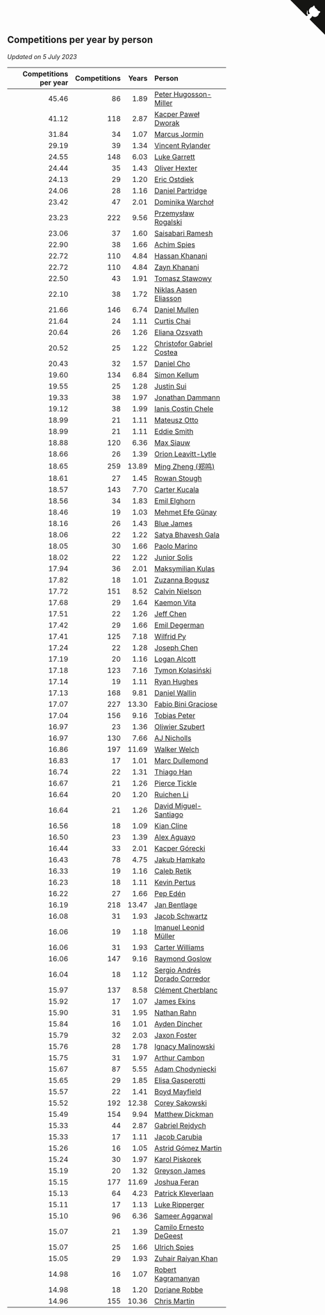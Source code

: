 ## Competitions per year by person

*Updated on  5 July 2023*

| Competitions per year | Competitions | Years | Person |
| ---: | ---: | ---: | :--- |
| 45.46 | 86 | 1.89 | [Peter Hugosson-Miller](https://www.worldcubeassociation.org/persons/2021HUGO01) |
| 41.12 | 118 | 2.87 | [Kacper Paweł Dworak](https://www.worldcubeassociation.org/persons/2020DWOR01) |
| 31.84 | 34 | 1.07 | [Marcus Jormin](https://www.worldcubeassociation.org/persons/2022JORM01) |
| 29.19 | 39 | 1.34 | [Vincent Rylander](https://www.worldcubeassociation.org/persons/2022RYLA01) |
| 24.55 | 148 | 6.03 | [Luke Garrett](https://www.worldcubeassociation.org/persons/2017GARR05) |
| 24.44 | 35 | 1.43 | [Oliver Hexter](https://www.worldcubeassociation.org/persons/2022HEXT01) |
| 24.13 | 29 | 1.20 | [Eric Ostdiek](https://www.worldcubeassociation.org/persons/2022OSTD01) |
| 24.06 | 28 | 1.16 | [Daniel Partridge](https://www.worldcubeassociation.org/persons/2022PART02) |
| 23.42 | 47 | 2.01 | [Dominika Warchoł](https://www.worldcubeassociation.org/persons/2021WARC01) |
| 23.23 | 222 | 9.56 | [Przemysław Rogalski](https://www.worldcubeassociation.org/persons/2013ROGA02) |
| 23.06 | 37 | 1.60 | [Saisabari Ramesh](https://www.worldcubeassociation.org/persons/2021RAME01) |
| 22.90 | 38 | 1.66 | [Achim Spies](https://www.worldcubeassociation.org/persons/2021SPIE01) |
| 22.72 | 110 | 4.84 | [Hassan Khanani](https://www.worldcubeassociation.org/persons/2018KHAN26) |
| 22.72 | 110 | 4.84 | [Zayn Khanani](https://www.worldcubeassociation.org/persons/2018KHAN28) |
| 22.50 | 43 | 1.91 | [Tomasz Stawowy](https://www.worldcubeassociation.org/persons/2021STAW01) |
| 22.10 | 38 | 1.72 | [Niklas Aasen Eliasson](https://www.worldcubeassociation.org/persons/2021ELIA01) |
| 21.66 | 146 | 6.74 | [Daniel Mullen](https://www.worldcubeassociation.org/persons/2016MULL04) |
| 21.64 | 24 | 1.11 | [Curtis Chai](https://www.worldcubeassociation.org/persons/2022CHAI02) |
| 20.64 | 26 | 1.26 | [Eliana Ozsvath](https://www.worldcubeassociation.org/persons/2022OZSV01) |
| 20.52 | 25 | 1.22 | [Christofor Gabriel Costea](https://www.worldcubeassociation.org/persons/2022COST03) |
| 20.43 | 32 | 1.57 | [Daniel Cho](https://www.worldcubeassociation.org/persons/2021CHOD01) |
| 19.60 | 134 | 6.84 | [Simon Kellum](https://www.worldcubeassociation.org/persons/2016KELL12) |
| 19.55 | 25 | 1.28 | [Justin Sui](https://www.worldcubeassociation.org/persons/2022SUIJ01) |
| 19.33 | 38 | 1.97 | [Jonathan Dammann](https://www.worldcubeassociation.org/persons/2021DAMM01) |
| 19.12 | 38 | 1.99 | [Ianis Costin Chele](https://www.worldcubeassociation.org/persons/2021CHEL01) |
| 18.99 | 21 | 1.11 | [Mateusz Otto](https://www.worldcubeassociation.org/persons/2022OTTO01) |
| 18.99 | 21 | 1.11 | [Eddie Smith](https://www.worldcubeassociation.org/persons/2022SMIT20) |
| 18.88 | 120 | 6.36 | [Max Siauw](https://www.worldcubeassociation.org/persons/2017SIAU02) |
| 18.66 | 26 | 1.39 | [Orion Leavitt-Lytle](https://www.worldcubeassociation.org/persons/2022LEAV01) |
| 18.65 | 259 | 13.89 | [Ming Zheng (郑鸣)](https://www.worldcubeassociation.org/persons/2009ZHEN11) |
| 18.61 | 27 | 1.45 | [Rowan Stough](https://www.worldcubeassociation.org/persons/2022STOU01) |
| 18.57 | 143 | 7.70 | [Carter Kucala](https://www.worldcubeassociation.org/persons/2015KUCA01) |
| 18.56 | 34 | 1.83 | [Emil Elghorn](https://www.worldcubeassociation.org/persons/2021ELGH01) |
| 18.46 | 19 | 1.03 | [Mehmet Efe Günay](https://www.worldcubeassociation.org/persons/2022GUNA05) |
| 18.16 | 26 | 1.43 | [Blue James](https://www.worldcubeassociation.org/persons/2022JAME01) |
| 18.06 | 22 | 1.22 | [Satya Bhavesh Gala](https://www.worldcubeassociation.org/persons/2022GALA03) |
| 18.05 | 30 | 1.66 | [Paolo Marino](https://www.worldcubeassociation.org/persons/2021MARI04) |
| 18.02 | 22 | 1.22 | [Junior Solis](https://www.worldcubeassociation.org/persons/2022SOLI03) |
| 17.94 | 36 | 2.01 | [Maksymilian Kulas](https://www.worldcubeassociation.org/persons/2021KULA02) |
| 17.82 | 18 | 1.01 | [Zuzanna Bogusz](https://www.worldcubeassociation.org/persons/2022BOGU01) |
| 17.72 | 151 | 8.52 | [Calvin Nielson](https://www.worldcubeassociation.org/persons/2014NIEL03) |
| 17.68 | 29 | 1.64 | [Kaemon Vita](https://www.worldcubeassociation.org/persons/2021VITA01) |
| 17.51 | 22 | 1.26 | [Jeff Chen](https://www.worldcubeassociation.org/persons/2022CHEN19) |
| 17.42 | 29 | 1.66 | [Emil Degerman](https://www.worldcubeassociation.org/persons/2021DEGE01) |
| 17.41 | 125 | 7.18 | [Wilfrid Py](https://www.worldcubeassociation.org/persons/2016PYWI01) |
| 17.24 | 22 | 1.28 | [Joseph Chen](https://www.worldcubeassociation.org/persons/2022CHEN16) |
| 17.19 | 20 | 1.16 | [Logan Alcott](https://www.worldcubeassociation.org/persons/2022ALCO02) |
| 17.18 | 123 | 7.16 | [Tymon Kolasiński](https://www.worldcubeassociation.org/persons/2016KOLA02) |
| 17.14 | 19 | 1.11 | [Ryan Hughes](https://www.worldcubeassociation.org/persons/2022HUGH04) |
| 17.13 | 168 | 9.81 | [Daniel Wallin](https://www.worldcubeassociation.org/persons/2013WALL03) |
| 17.07 | 227 | 13.30 | [Fabio Bini Graciose](https://www.worldcubeassociation.org/persons/2010GRAC02) |
| 17.04 | 156 | 9.16 | [Tobias Peter](https://www.worldcubeassociation.org/persons/2014PETE03) |
| 16.97 | 23 | 1.36 | [Oliwier Szubert](https://www.worldcubeassociation.org/persons/2022SZUB01) |
| 16.97 | 130 | 7.66 | [AJ Nicholls](https://www.worldcubeassociation.org/persons/2015NICH04) |
| 16.86 | 197 | 11.69 | [Walker Welch](https://www.worldcubeassociation.org/persons/2011WELC01) |
| 16.83 | 17 | 1.01 | [Marc Dullemond](https://www.worldcubeassociation.org/persons/2022DULL01) |
| 16.74 | 22 | 1.31 | [Thiago Han](https://www.worldcubeassociation.org/persons/2022HANT01) |
| 16.67 | 21 | 1.26 | [Pierce Tickle](https://www.worldcubeassociation.org/persons/2022TICK01) |
| 16.64 | 20 | 1.20 | [Ruichen Li](https://www.worldcubeassociation.org/persons/2022LIRU02) |
| 16.64 | 21 | 1.26 | [David Miguel-Santiago](https://www.worldcubeassociation.org/persons/2022MIGU02) |
| 16.56 | 18 | 1.09 | [Kian Cline](https://www.worldcubeassociation.org/persons/2022CLIN01) |
| 16.50 | 23 | 1.39 | [Alex Aguayo](https://www.worldcubeassociation.org/persons/2022AGUA01) |
| 16.44 | 33 | 2.01 | [Kacper Górecki](https://www.worldcubeassociation.org/persons/2021GORE01) |
| 16.43 | 78 | 4.75 | [Jakub Hamkało](https://www.worldcubeassociation.org/persons/2018HAMK01) |
| 16.33 | 19 | 1.16 | [Caleb Retik](https://www.worldcubeassociation.org/persons/2022RETI01) |
| 16.23 | 18 | 1.11 | [Kevin Pertus](https://www.worldcubeassociation.org/persons/2022PERT01) |
| 16.22 | 27 | 1.66 | [Pep Edén](https://www.worldcubeassociation.org/persons/2021EDEN01) |
| 16.19 | 218 | 13.47 | [Jan Bentlage](https://www.worldcubeassociation.org/persons/2010BENT01) |
| 16.08 | 31 | 1.93 | [Jacob Schwartz](https://www.worldcubeassociation.org/persons/2021SCHW01) |
| 16.06 | 19 | 1.18 | [Imanuel Leonid Müller](https://www.worldcubeassociation.org/persons/2022MULL02) |
| 16.06 | 31 | 1.93 | [Carter Williams](https://www.worldcubeassociation.org/persons/2021WILL06) |
| 16.06 | 147 | 9.16 | [Raymond Goslow](https://www.worldcubeassociation.org/persons/2014GOSL01) |
| 16.04 | 18 | 1.12 | [Sergio Andrés Dorado Corredor](https://www.worldcubeassociation.org/persons/2022CORR05) |
| 15.97 | 137 | 8.58 | [Clément Cherblanc](https://www.worldcubeassociation.org/persons/2014CHER05) |
| 15.92 | 17 | 1.07 | [James Ekins](https://www.worldcubeassociation.org/persons/2022EKIN01) |
| 15.90 | 31 | 1.95 | [Nathan Rahn](https://www.worldcubeassociation.org/persons/2021RAHN01) |
| 15.84 | 16 | 1.01 | [Ayden Dincher](https://www.worldcubeassociation.org/persons/2022DINC01) |
| 15.79 | 32 | 2.03 | [Jaxon Foster](https://www.worldcubeassociation.org/persons/2021FOST01) |
| 15.76 | 28 | 1.78 | [Ignacy Malinowski](https://www.worldcubeassociation.org/persons/2021MALI02) |
| 15.75 | 31 | 1.97 | [Arthur Cambon](https://www.worldcubeassociation.org/persons/2021CAMB01) |
| 15.67 | 87 | 5.55 | [Adam Chodyniecki](https://www.worldcubeassociation.org/persons/2017CHOD02) |
| 15.65 | 29 | 1.85 | [Elisa Gasperotti](https://www.worldcubeassociation.org/persons/2021GASP01) |
| 15.57 | 22 | 1.41 | [Boyd Mayfield](https://www.worldcubeassociation.org/persons/2022MAYF01) |
| 15.52 | 192 | 12.38 | [Corey Sakowski](https://www.worldcubeassociation.org/persons/2011SAKO01) |
| 15.49 | 154 | 9.94 | [Matthew Dickman](https://www.worldcubeassociation.org/persons/2013DICK01) |
| 15.33 | 44 | 2.87 | [Gabriel Rejdych](https://www.worldcubeassociation.org/persons/2020REJD01) |
| 15.33 | 17 | 1.11 | [Jacob Carubia](https://www.worldcubeassociation.org/persons/2022CARU02) |
| 15.26 | 16 | 1.05 | [Astrid Gómez Martin](https://www.worldcubeassociation.org/persons/2022MART26) |
| 15.24 | 30 | 1.97 | [Karol Piskorek](https://www.worldcubeassociation.org/persons/2021PISK01) |
| 15.19 | 20 | 1.32 | [Greyson James](https://www.worldcubeassociation.org/persons/2022JAME02) |
| 15.15 | 177 | 11.69 | [Joshua Feran](https://www.worldcubeassociation.org/persons/2011FERA01) |
| 15.13 | 64 | 4.23 | [Patrick Kleverlaan](https://www.worldcubeassociation.org/persons/2019KLEV01) |
| 15.11 | 17 | 1.13 | [Luke Ripperger](https://www.worldcubeassociation.org/persons/2022RIPP01) |
| 15.10 | 96 | 6.36 | [Sameer Aggarwal](https://www.worldcubeassociation.org/persons/2017AGGA01) |
| 15.07 | 21 | 1.39 | [Camilo Ernesto DeGeest](https://www.worldcubeassociation.org/persons/2022DEGE01) |
| 15.07 | 25 | 1.66 | [Ulrich Spies](https://www.worldcubeassociation.org/persons/2021SPIE02) |
| 15.05 | 29 | 1.93 | [Zuhair Raiyan Khan](https://www.worldcubeassociation.org/persons/2021KHAN05) |
| 14.98 | 16 | 1.07 | [Robert Kagramanyan](https://www.worldcubeassociation.org/persons/2022KAGR01) |
| 14.98 | 18 | 1.20 | [Doriane Robbe](https://www.worldcubeassociation.org/persons/2022ROBB03) |
| 14.96 | 155 | 10.36 | [Chris Martin](https://www.worldcubeassociation.org/persons/2013MART03) |


<a href="https://github.com/jonatanklosko/wca_statistics" class="github-corner" aria-label="View source on Github"><svg width="80" height="80" viewBox="0 0 250 250" style="fill:#151513; color:#fff; position: absolute; top: 0; border: 0; right: 0;" aria-hidden="true"><path d="M0,0 L115,115 L130,115 L142,142 L250,250 L250,0 Z"></path><path d="M128.3,109.0 C113.8,99.7 119.0,89.6 119.0,89.6 C122.0,82.7 120.5,78.6 120.5,78.6 C119.2,72.0 123.4,76.3 123.4,76.3 C127.3,80.9 125.5,87.3 125.5,87.3 C122.9,97.6 130.6,101.9 134.4,103.2" fill="currentColor" style="transform-origin: 130px 106px;" class="octo-arm"></path><path d="M115.0,115.0 C114.9,115.1 118.7,116.5 119.8,115.4 L133.7,101.6 C136.9,99.2 139.9,98.4 142.2,98.6 C133.8,88.0 127.5,74.4 143.8,58.0 C148.5,53.4 154.0,51.2 159.7,51.0 C160.3,49.4 163.2,43.6 171.4,40.1 C171.4,40.1 176.1,42.5 178.8,56.2 C183.1,58.6 187.2,61.8 190.9,65.4 C194.5,69.0 197.7,73.2 200.1,77.6 C213.8,80.2 216.3,84.9 216.3,84.9 C212.7,93.1 206.9,96.0 205.4,96.6 C205.1,102.4 203.0,107.8 198.3,112.5 C181.9,128.9 168.3,122.5 157.7,114.1 C157.9,116.9 156.7,120.9 152.7,124.9 L141.0,136.5 C139.8,137.7 141.6,141.9 141.8,141.8 Z" fill="currentColor" class="octo-body"></path></svg></a><style>.github-corner:hover .octo-arm{animation:octocat-wave 560ms ease-in-out}@keyframes octocat-wave{0%,100%{transform:rotate(0)}20%,60%{transform:rotate(-25deg)}40%,80%{transform:rotate(10deg)}}@media (max-width:500px){.github-corner:hover .octo-arm{animation:none}.github-corner .octo-arm{animation:octocat-wave 560ms ease-in-out}}</style>
